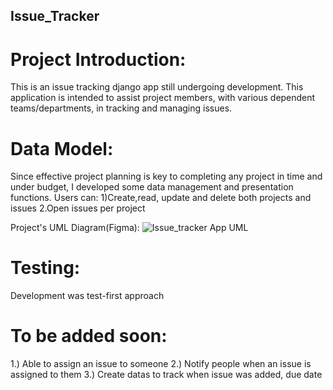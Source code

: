 ## Issue_Tracker
# Project Introduction:
This is an issue tracking django app still undergoing development. This application is intended to assist project members, with various dependent 
teams/departments, in tracking and managing issues. 

# Data Model:
Since effective project planning is key to completing any project in time and under budget, I developed some data management
and presentation functions.
  Users can:
           1)Create,read, update and delete both  projects and issues
           2.Open issues per project
           
Project's UML Diagram(Figma):
![Issue_tracker App UML](https://user-images.githubusercontent.com/84946242/147383555-2295cc3e-2597-4ce6-8be7-73dbb5d7426e.jpg)

# Testing:
Development was test-first approach

# To be added soon:
1.) Able to assign an issue to someone
2.) Notify people when an issue is assigned to them
3.) Create datas to track when issue was added, due date 

